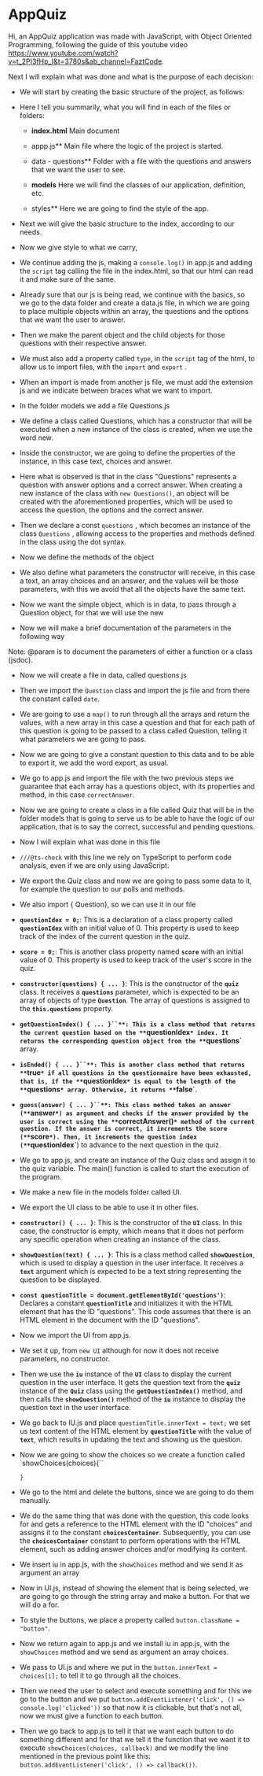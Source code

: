 # AppQuiz

Hi, an AppQuiz application was made with JavaScript, with Object Oriented Programming, following the guide of this youtube video https://www.youtube.com/watch?v=t_2PI3fHp_I&t=3780s&ab_channel=FaztCode.

Next I will explain what was done and what is the purpose of each decision:

- We will start by creating the basic structure of the project, as follows:

- Here I tell you summarily, what you will find in each of the files or folders:

    - **index.html** Main document

    - appp.js** Main file where the logic of the project is started.

    - data - questions** Folder with a file with the questions and answers that we want the user to see.

    - **models** Here we will find the classes of our application, definition, etc.

    - styles** Here we are going to find the style of the app.

- Next we will give the basic structure to the index, according to our needs.

- Now we give style to what we carry,

- We continue adding the js, making a `console.log()` in app.js and adding the `script` tag calling the file in the index.html, so that our html can read it and make sure of the same.

- Already sure that our js is being read, we continue with the basics, so we go to the data folder and create a data.js file, in which we are going to place multiple objects within an array, the questions and the options that we want the user to answer.

- Then we make the parent object and the child objects for those questions with their respective answer.

- We must also add a property called `type`, in the `script` tag of the html, to allow us to import files, with the `import` and `export` .

- When an import is made from another js file, we must add the extension js and we indicate between braces what we want to import.

- In the folder models we add a file Questions.js

- We define a class called Questions, which has a constructor that will be executed when a new instance of the class is created, when we use the word new.

- Inside the constructor, we are going to define the properties of the instance, in this case text, choices and answer.

- Here what is observed is that in the class "Questions" represents a question with answer options and a correct answer. When creating a new instance of the class with `new Questions()`, an object will be created with the aforementioned properties, which will be used to access the question, the options and the correct answer.

- Then we declare a const `questions` , which becomes an instance of the class `Questions` , allowing access to the properties and methods defined in the class using the dot syntax.

- Now we define the methods of the object

- We also define what parameters the constructor will receive, in this case a text, an array choices and an answer, and the values will be those parameters, with this we avoid that all the objects have the same text.

- Now we want the simple object, which is in data, to pass through a Question object, for that we will use the new

- Now we will make a brief documentation of the parameters in the following way

Note: @param is to document the parameters of either a function or a class (jsdoc).

- Now we will create a file in data, called questions.js

- Then we import the `Question` class and import the js file and from there the constant called `date`.

- We are going to use a `map()` to run through all the arrays and return the values, with a new array in this case a question and that for each path of this question is going to be passed to a class called Question, telling it what parameters we are going to pass.

- Now we are going to give a constant question to this data and to be able to export it, we add the word export, as usual.

- We go to app.js and import the file with the two previous steps we guarantee that each array has a questions object, with its properties and method, in this case `correctAnswer`.

- Now we are going to create a class in a file called Quiz that will be in the folder models that is going to serve us to be able to have the logic of our application, that is to say the correct, successful and pending questions.

- Now I will explain what was done in this file

- `///@ts-check` with this line we rely on TypeScript to perform code analysis, even if we are only using JavaScript.

- We export the Quiz class and now we are going to pass some data to it, for example the question to our polls and methods.

- We also import { Question}, so we can use it in our file

- **`questionIdex = 0;`**: This is a declaration of a class property called **`questionIdex`** with an initial value of 0. This property is used to keep track of the index of the current question in the quiz.

- **`score = 0;`**: This is another class property named **`score`** with an initial value of 0. This property is used to keep track of the user's score in the quiz.

- **`constructor(questions) { ... }`**: This is the constructor of the **`quiz`** class. It receives a **`questions`** parameter, which is expected to be an array of objects of type **`Question`**. The array of questions is assigned to the **`this.questions`** property.

- **`getQuestionIndex() { ... }``**: This is a class method that returns the current question based on the **`questionIdex`* index. It returns the corresponding question object from the **`questions`** array.

- **`isEnded() { ... }``**: This is another class method that returns **`true`* if all questions in the questionnaire have been exhausted, that is, if the **`questionIdex`* is equal to the length of the **`questions`* array. Otherwise, it returns **`false`**.

- **`guess(answer) { ... }``**: This class method takes an answer (**`answer`*) as argument and checks if the answer provided by the user is correct using the **`correctAnswer()`* method of the current question. If the answer is correct, it increments the score (**`score`*). Then, it increments the question index (**`questionIdex`**) to advance to the next question in the quiz.

- We go to app.js, and create an instance of the Quiz class and assign it to the quiz variable. The main() function is called to start the execution of the program.

- We make a new file in the models folder called UI.

- We export the UI class to be able to use it in other files.

- **`constructor() { ... }`**: This is the constructor of the **`UI`** class. In this case, the constructor is empty, which means that it does not perform any specific operation when creating an instance of the class.

- **`showQuestion(text) { ... }`**: This is a class method called **`showQuestion`**, which is used to display a question in the user interface. It receives a **`text`** argument which is expected to be a text string representing the question to be displayed.

- **`const questionTitle = document.getElementById('questions')`**: Declares a constant **`questionTitle`** and initializes it with the HTML element that has the ID "questions". This code assumes that there is an HTML element in the document with the ID "questions".

- Now we import the UI from app.js.

- We set it up, from `new UI` although for now it does not receive parameters, no constructor.

- Then we use the **`iu`** instance of the **`UI`** class to display the current question in the user interface. It gets the question text from the **`quiz`** instance of the **`Quiz`** class using the **`getQuestionIndex()`** method, and then calls the **`showQuestion()`** method of the **`iu`** instance to display the question text in the user interface.

- We go back to IU.js and place `questionTitle.innerText = text;` we set us text content of the HTML element by **`questionTitle`** with the value of **`text`**, which results in updating the text and showing us the question.

- Now we are going to show the choices so we create a function called `showChoices(choices){``
    
    `}`
    
- We go to the html and delete the buttons, since we are going to do them manually.

- We do the same thing that was done with the question, this code looks for and gets a reference to the HTML element with the ID "choices" and assigns it to the constant **`choicesContainer`**. Subsequently, you can use the **`choicesContainer`** constant to perform operations with the HTML element, such as adding answer choices and/or modifying its content.

- We insert iu in app.js, with the `showChoices` method and we send it as argument an array

- Now in UI.js, instead of showing the element that is being selected, we are going to go through the string array and make a button. For that we will do a for.

- To style the buttons, we place a property called `button.className = "button"`.

- Now we return again to app.js and we install iu in app.js, with the `showChoices` method and we send as argument an array choices.

- We pass to UI.js and where we put in the `button.innerText = choices[i];` to tell it to go through all the choices.

- Then we need the user to select and execute something and for this we go to the button and we put `button.addEventListener('click', () => console.log('clicked'))` so that now it is clickable, but that's not all, now we must give a function to each button.

- Then we go back to app.js to tell it that we want each button to do something different and for that we tell it the function that we want it to execute `showChoices(choices, callback)` and we modify the line mentioned in the previous point like this: `button.addEventListener('click', () => callback())`.